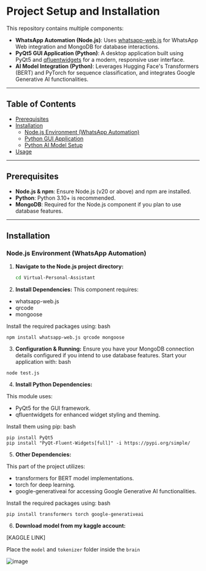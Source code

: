 # Project Setup and Installation

This repository contains multiple components:
- **WhatsApp Automation (Node.js)**: Uses [whatsapp-web.js](https://github.com/pedroslopez/whatsapp-web.js) for WhatsApp Web integration and MongoDB for database interactions.
- **PyQt5 GUI Application (Python)**: A desktop application built using PyQt5 and [qfluentwidgets](https://github.com/zserge/qfluentwidgets) for a modern, responsive user interface.
- **AI Model Integration (Python)**: Leverages Hugging Face's Transformers (BERT) and PyTorch for sequence classification, and integrates Google Generative AI functionalities.

---

## Table of Contents

- [Prerequisites](#prerequisites)
- [Installation](#installation)
  - [Node.js Environment (WhatsApp Automation)](#nodejs-environment-whatsapp-automation)
  - [Python GUI Application](#python-gui-application)
  - [Python AI Model Setup](#python-ai-model-setup)
- [Usage](#usage)
  
---

## Prerequisites

- **Node.js & npm**: Ensure Node.js (v20 or above) and npm are installed.
- **Python**: Python 3.10+ is recommended.
- **MongoDB**: Required for the Node.js component if you plan to use database features.

---

## Installation

### Node.js Environment (WhatsApp Automation)

1. **Navigate to the Node.js project directory:**
   ```bash
   cd Virtual-Personal-Assistant
   ```
  
2. **Install Dependencies:**
This component requires:

- whatsapp-web.js
- qrcode
- mongoose

Install the required packages using:
bash
```
npm install whatsapp-web.js qrcode mongoose
```

3. **Configuration & Running:**
Ensure you have your MongoDB connection details configured if you intend to use database features.
Start your application with:
bash
```
node test.js
```

4. **Install Python Dependencies:**
   
This module uses:
- PyQt5 for the GUI framework.
- qfluentwidgets for enhanced widget styling and theming.

Install them using pip:
bash
```
pip install PyQt5
pip install "PyQt-Fluent-Widgets[full]" -i https://pypi.org/simple/
```

5. **Other Dependencies:**
   
This part of the project utilizes:

- transformers for BERT model implementations.
- torch for deep learning.
- google-generativeai for accessing Google Generative AI functionalities.

Install the required packages using:
bash
```
pip install transformers torch google-generativeai
```

6. **Download model from my kaggle account:**

[KAGGLE LINK]

Place the `model` and `tokenizer` folder inside the `brain`

![image](https://github.com/user-attachments/assets/b65b011a-7eec-4690-bc4b-0a0e578fd256)

